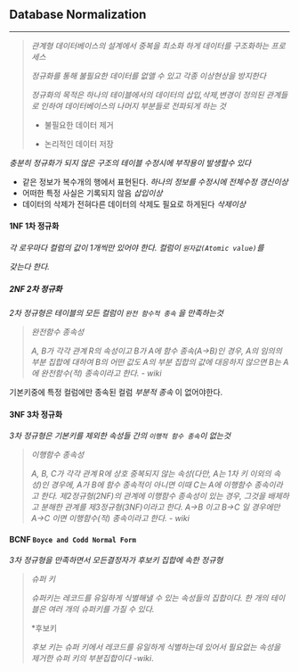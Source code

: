 ## Database Normalization

---

> _관계형 데이터베이스의 설계에서 중복을 최소화 하게 데이터를 구조화하는 프로세스_
>
> _정규화를 통해 불필요한 데이터를 없앨 수 있고 각종 이상현상을 방지한다_
>
> _정규화의 목적은 하나의 테이블에서의 데이터의 삽입,삭제,변경이 정의된 관계들로 인하여 데이터베이스의 나머지 부분들로 전파되게 하는 것_
>
> - 불필요한 데이터 제거
>
> - 논리적인 데이터 저장
>
>   

_충분히 정규화가 되지 않은 구조의 테이블 수정시에 부작용이 발생할수 있다_

- 같은 정보가 복수개의 행에서 표현된다. _하나의 정보를 수정시에 전체수정 갱신이상_
- 어떠한 특정 사실은 기록되지 않음 _삽입이상_
- 데이터의 삭제가 전혀다른 데이터의 삭제도 필요로 하게된다 _삭제이상_





#### 1NF 1차 정규화

_각 로우마다 컬럼의 값이 1개씩만 있어야 한다. 컬럼이 `원자값(Atomic value)`를_

_갖는다 한다._





##### 2NF 2차 정규화

_2차 정규형은 테이블의 모든 컬럼이 `완전 함수적 종속` 을 만족하는것_

> *완전함수 종속성*
>
> *A, B가 각각 관계 R의 속성이고 B가 A에 함수 종속(A→B)인 경우, A의 임의의 부분 집합에 대하여 B의 어떤 값도 A의 부분 집합의 값에 대응하지 않으면 B는 A에 완전함수(적) 종속이라고 한다. - wiki*

기본키중에 특정 컬럼에만 종속된 컬럼 _부분적 종속_ 이 없어야한다.



#### 3NF 3차 정규화

_3차 정규형은 기본키를 제외한 속성들 간의 `이행적 함수 종속`이 없는것_

>*이행함수 종속성*
>
>*A, B, C가 각각 관계 R에 상호 중복되지 않는 속성(다만, A는 1차 키 이외의 속성)인 경우에, A가 B에 함수 종속적이 아니면 이때 C는 A에 이행함수 종속이라고 한다. 제2정규형(2NF)의 관계에 이행함수 종속성이 있는 경우, 그것을 배제하고 분해한 관계를 제3정규형(3NF)이라고 한다. A->B 이고 B->C 일 경우에만 A->C 이면 이행함수(적) 종속이라고 한다. - wiki*



#### BCNF `Boyce and Codd Normal Form`

_3차 정규형을 만족하면서 모든결정자가 후보키 집합에 속한 정규형_

> *슈퍼 키*
>
> *슈퍼키는 레코드를 유일하게 식별해낼 수 있는 속성들의 집합이다. 한 개의 테이블은 여러 개의 슈퍼키를 가질 수 있다.*
>
> *후보키
>
> *후보 키는 슈퍼 키에서 레코드를 유일하게 식별하는데 있어서 필요없는 속성을 제거한 슈퍼 키의 부분집합이다 -wiki*.


